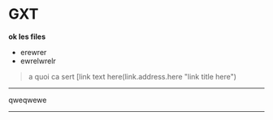 # GXT

**ok les files**
* erewrer
* ewrelwrelr

> a quoi ca sert
[link text here(link.address.here "link title here")

- - -
qweqwewe

- - -
